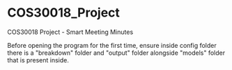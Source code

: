 # COS30018_Project
COS30018 Project - Smart Meeting Minutes

Before opening the program for the first time, ensure inside config folder there is a "breakdown" folder and "output" folder alongside "models" folder that is present inside.
